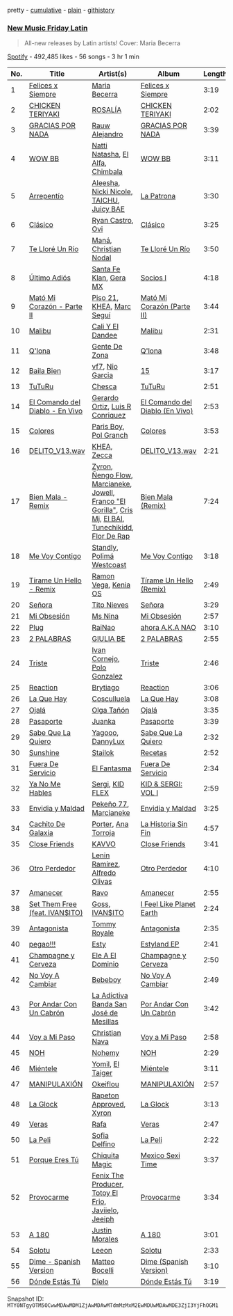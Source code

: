 pretty - [cumulative](/playlists/cumulative/37i9dQZF1DX1hVRardJ30X.md) - [plain](/playlists/plain/37i9dQZF1DX1hVRardJ30X) - [githistory](https://github.githistory.xyz/mackorone/spotify-playlist-archive/blob/main/playlists/plain/37i9dQZF1DX1hVRardJ30X)

### [New Music Friday Latin](https://open.spotify.com/playlist/37i9dQZF1DX1hVRardJ30X)

> All\-new releases by Latin artists! Cover: Maria Becerra

[Spotify](https://open.spotify.com/user/spotify) - 492,485 likes - 56 songs - 3 hr 1 min

| No. | Title | Artist(s) | Album | Length |
|---|---|---|---|---|
| 1 | [Felices x Siempre](https://open.spotify.com/track/42Gzfqnfpk7Pp1ydM60eNn) | [Maria Becerra](https://open.spotify.com/artist/1DxLCyH42yaHKGK3cl5bvG) | [Felices x Siempre](https://open.spotify.com/album/1DW15sDiWh55xNKb5uqIp2) | 3:19 |
| 2 | [CHICKEN TERIYAKI](https://open.spotify.com/track/3jHYDEB0YUNJCSEMF2um60) | [ROSALÍA](https://open.spotify.com/artist/7ltDVBr6mKbRvohxheJ9h1) | [CHICKEN TERIYAKI](https://open.spotify.com/album/2qspjwNmCSMX89TqAStmQe) | 2:02 |
| 3 | [GRACIAS POR NADA](https://open.spotify.com/track/7dinxNQg4Pfl2ahvMRenBQ) | [Rauw Alejandro](https://open.spotify.com/artist/1mcTU81TzQhprhouKaTkpq) | [GRACIAS POR NADA](https://open.spotify.com/album/1dqTVJ6xNIAG1GQZ7PGssr) | 3:39 |
| 4 | [WOW BB](https://open.spotify.com/track/4fQAjk5sPe6ay04m5slBlU) | [Natti Natasha](https://open.spotify.com/artist/1GDbiv3spRmZ1XdM1jQbT7), [El Alfa](https://open.spotify.com/artist/2oQX8QiMXOyuqbcZEFsZfm), [Chimbala](https://open.spotify.com/artist/4VVEpEhC8NcR7AqNEds42U) | [WOW BB](https://open.spotify.com/album/09qDFWKi7sDxRV8l40osDR) | 3:11 |
| 5 | [Arrepentío](https://open.spotify.com/track/4KvP2A55KMO25vr5VnsXCB) | [Aleesha](https://open.spotify.com/artist/18qC8mrcJ9ZjChRDPvpadi), [Nicki Nicole](https://open.spotify.com/artist/2UZIAOlrnyZmyzt1nuXr9y), [TAICHU](https://open.spotify.com/artist/3ou3XMRNmyDSy6gnC1bSgN), [Juicy BAE](https://open.spotify.com/artist/46K14JAfAHpxTSkb6KkFfN) | [La Patrona](https://open.spotify.com/album/7GTks3uBI8W9D2EeFYp9V1) | 3:30 |
| 6 | [Clásico](https://open.spotify.com/track/2jHDm2R3JaOeCypobzGuW7) | [Ryan Castro](https://open.spotify.com/artist/7j6DKwmjbxvpQO8h914uEz), [Ovi](https://open.spotify.com/artist/4o0NtnL2m0lzZmEdRas1qv) | [Clásico](https://open.spotify.com/album/2uufh3Dx4hFu3tNymjLSzG) | 3:25 |
| 7 | [Te Lloré Un Río](https://open.spotify.com/track/6uYtv0KmSNBGFfaY7yW8tY) | [Maná](https://open.spotify.com/artist/7okwEbXzyT2VffBmyQBWLz), [Christian Nodal](https://open.spotify.com/artist/0XwVARXT135rw8lyw1EeWP) | [Te Lloré Un Río](https://open.spotify.com/album/7GV5uaJVmICyAAdEoUgKbd) | 3:50 |
| 8 | [Último Adiós](https://open.spotify.com/track/0RGcJ6VaN0UlC91o3xqJBB) | [Santa Fe Klan](https://open.spotify.com/artist/4tm8CEdm4pkQsEh4jIr9Yp), [Gera MX](https://open.spotify.com/artist/2hejA1Dkf8v8R0koF44FvW) | [Socios I](https://open.spotify.com/album/0Fcbk98RH370akJ4nyMANT) | 4:18 |
| 9 | [Mató Mi Corazón \- Parte II](https://open.spotify.com/track/4N5aa85SrEo4cKejs2uBx6) | [Piso 21](https://open.spotify.com/artist/4bw2Am3p9ji3mYsXNXtQcd), [KHEA](https://open.spotify.com/artist/4m6ubhNsdwF4psNf3R8kwR), [Marc Seguí](https://open.spotify.com/artist/5FQ8tBUtIamA2hRtatrYUF) | [Mató Mi Corazón \(Parte II\)](https://open.spotify.com/album/6MK6M8GlEZ9zYTzqCEq5oO) | 3:44 |
| 10 | [Malibu](https://open.spotify.com/track/1An91dzcVTS96yP3a7F495) | [Cali Y El Dandee](https://open.spotify.com/artist/5DUlefCLzVRzNWaNURTFpK) | [Malibu](https://open.spotify.com/album/5cZ7MgzsFreFseajNN2sph) | 2:31 |
| 11 | [Q'lona](https://open.spotify.com/track/18qAAYXV9LmnLgO81cscAQ) | [Gente De Zona](https://open.spotify.com/artist/2cy1zPcrFcXAJTP0APWewL) | [Q'lona](https://open.spotify.com/album/44rOSsMvLYhd9PL1TFcbOq) | 3:48 |
| 12 | [Baila Bien](https://open.spotify.com/track/49DcRL4LLu599I5xsrjcm9) | [vf7](https://open.spotify.com/artist/6bxjoq64Y0HTfMc4GIbpyJ), [Nio Garcia](https://open.spotify.com/artist/5hdhHgpxyniooUiQVaPxQ0) | [15](https://open.spotify.com/album/6xBbDNMmLKYeB61xJvmKq6) | 3:17 |
| 13 | [TuTuRu](https://open.spotify.com/track/1EogpG7fkDaEPRxSdAfyWe) | [Chesca](https://open.spotify.com/artist/7DgpPXntG6DkNR4hCi4PjP) | [TuTuRu](https://open.spotify.com/album/21nYU75PGArPV2CBoXw5jt) | 2:51 |
| 14 | [El Comando del Diablo \- En Vivo](https://open.spotify.com/track/4ttaps59yHeuSYKhMitFjJ) | [Gerardo Ortiz](https://open.spotify.com/artist/4J13m9IZh03PEhoxAxRhXO), [Luis R Conriquez](https://open.spotify.com/artist/0pePYDrJGk8gqMRbXrLJC8) | [El Comando del Diablo \(En Vivo\)](https://open.spotify.com/album/7hMQTRIaeXlCAaVxBX4pNx) | 2:53 |
| 15 | [Colores](https://open.spotify.com/track/51MaUvOyeX2j8hnkcK2cFg) | [Paris Boy](https://open.spotify.com/artist/6ONwLtT6vOzlO3pfZNAOMw), [Pol Granch](https://open.spotify.com/artist/1aMt4A5jrQHxDYyC7rXgV0) | [Colores](https://open.spotify.com/album/3SGuAFLCWIqyGlB6nQh9oH) | 3:53 |
| 16 | [DELITO\_V13.wav](https://open.spotify.com/track/7Cdk27Tv9qnUTbk2cQwEnn) | [KHEA](https://open.spotify.com/artist/4m6ubhNsdwF4psNf3R8kwR), [Zecca](https://open.spotify.com/artist/2FmE1yzXXBWKlRiOl0AqD8) | [DELITO\_V13.wav](https://open.spotify.com/album/2VQUkiRY3bBImrgN7x4szm) | 2:21 |
| 17 | [Bien Mala \- Remix](https://open.spotify.com/track/6IDSV4YSk3pzPDZN7YwQAr) | [Zyron](https://open.spotify.com/artist/168Gs1VN0JCJQpvHgixevz), [Ñengo Flow](https://open.spotify.com/artist/12vb80Km0Ew53ABfJOepVz), [Marcianeke](https://open.spotify.com/artist/5XQWXnMwsvuvCPMneXUbsy), [Jowell](https://open.spotify.com/artist/6TASDj2ogOKQptnxgEvrcP), [Franco "El Gorilla"](https://open.spotify.com/artist/2biH2I1TvZlIIIc5W14oIJ), [Cris Mj](https://open.spotify.com/artist/1Yj5Xey7kTwvZla8sqdsdE), [El BAI](https://open.spotify.com/artist/2vnaEm73LHWfchNiQccNBa), [Tunechikidd](https://open.spotify.com/artist/0QpMp8Y7jFzwCt8OZjKQdd), [Flor De Rap](https://open.spotify.com/artist/3ZIZqvSbTL7mIEyXmbbXs7) | [Bien Mala \(Remix\)](https://open.spotify.com/album/11WG8NKEeUdFMvxotOI0OL) | 7:24 |
| 18 | [Me Voy Contigo](https://open.spotify.com/track/5VSAcJtB7PlXO3cwC4vjom) | [Standly](https://open.spotify.com/artist/0rjms710nwQTdrQheXHJfz), [Polimá Westcoast](https://open.spotify.com/artist/768O5GliF0bqscyghggrbE) | [Me Voy Contigo](https://open.spotify.com/album/3yRpvjQhjb8KBIxJB88GAh) | 3:18 |
| 19 | [Tírame Un Hello \- Remix](https://open.spotify.com/track/4Kb3xZkdhXtAwAdQ0yeSSA) | [Ramon Vega](https://open.spotify.com/artist/4Yjh4PZFED9Z5OJmqRPOOP), [Kenia OS](https://open.spotify.com/artist/31VFEohvhOUKrtAONEBhMG) | [Tírame Un Hello \(Remix\)](https://open.spotify.com/album/5tUPv0bmgylRODlVkL0FGx) | 2:49 |
| 20 | [Señora](https://open.spotify.com/track/48Q74u2JW25apmDbHBQNWB) | [Tito Nieves](https://open.spotify.com/artist/4vOycwLXdkMMzpZW04VW5m) | [Señora](https://open.spotify.com/album/0QZZtaLm9hH8De92MBkDEF) | 3:29 |
| 21 | [Mi Obsesión](https://open.spotify.com/track/4CS718xngvqyooIgqt7Zq3) | [Ms Nina](https://open.spotify.com/artist/43Hr2FjhVehkROIIEb7EfQ) | [Mi Obsesión](https://open.spotify.com/album/1Lw2xX4sBAkLxDItt6QRF4) | 2:57 |
| 22 | [Plug](https://open.spotify.com/track/3LjKXiYFJiaRQLseMZo9uv) | [RaiNao](https://open.spotify.com/artist/42LEQxfXLEuzdqorKBbUVN) | [ahora A.K.A NAO](https://open.spotify.com/album/7rGwf6uEx1n7o5x53r2oaD) | 3:10 |
| 23 | [2 PALABRAS](https://open.spotify.com/track/69g0c784NPvnjGNyUEU1EX) | [GIULIA BE](https://open.spotify.com/artist/0kjGPGtoyKwKVOZAKmv5K6) | [2 PALABRAS](https://open.spotify.com/album/71Xgv22p8r6iIUGWxyrZio) | 2:55 |
| 24 | [Triste](https://open.spotify.com/track/3KBPBsKy6quP8PvTo81D5W) | [Ivan Cornejo](https://open.spotify.com/artist/6PH3FLQAxtqYy46Zv08bpV), [Polo Gonzalez](https://open.spotify.com/artist/0OpXeanba0vYnyoft00BP6) | [Triste](https://open.spotify.com/album/2CJGDHYWZziHsTzuFZL0W8) | 2:46 |
| 25 | [Reaction](https://open.spotify.com/track/755ZYuKkmvxrFm0hSCnff9) | [Brytiago](https://open.spotify.com/artist/00XhexlJEXQstHimpZN910) | [Reaction](https://open.spotify.com/album/00NYRqVAD0DNrWIBwNYB48) | 3:06 |
| 26 | [La Que Hay](https://open.spotify.com/track/5XCIh9cKTUdAMz6jovPVEo) | [Cosculluela](https://open.spotify.com/artist/00me4Ke1LsvMxt5kydlMyU) | [La Que Hay](https://open.spotify.com/album/1JEbUd7kAG7lLqen6Jit6p) | 3:08 |
| 27 | [Ojalá](https://open.spotify.com/track/5RsWQQ8DWwrZZEHv9UvcYT) | [Olga Tañón](https://open.spotify.com/artist/4pv1Jo4PbYI8LMADJoTWjE) | [Ojalá](https://open.spotify.com/album/0kAsWiX9vauYBBqcspZPHW) | 3:35 |
| 28 | [Pasaporte](https://open.spotify.com/track/26v4VLlPINtHUWtFyF1znP) | [Juanka](https://open.spotify.com/artist/3Wb38LDP3N4tkobValgE9D) | [Pasaporte](https://open.spotify.com/album/3nDqbnnMqiwbViFVPEPqN8) | 3:39 |
| 29 | [Sabe Que La Quiero](https://open.spotify.com/track/2F6TtoIbrC3dZxw7ZSXnjb) | [Yagooo](https://open.spotify.com/artist/7af38cgJCib5WLhnRSiCBo), [DannyLux](https://open.spotify.com/artist/6ElqtIfQsAkEYypgfJIjeK) | [Sabe Que La Quiero](https://open.spotify.com/album/2IoRHHyDRDFx3ND7eBu9vY) | 2:32 |
| 30 | [Sunshine](https://open.spotify.com/track/1uGAEXll5wxXtyn681ahhH) | [Stailok](https://open.spotify.com/artist/3raEZI89hszEBTTvb5wLsi) | [Recetas](https://open.spotify.com/album/36bNViDnYFDwn6JdsFx7GE) | 2:52 |
| 31 | [Fuera De Servicio](https://open.spotify.com/track/6wTqVQ6RRkqAyT5XDGcRq4) | [El Fantasma](https://open.spotify.com/artist/0my6Pg4I28dVcZLSpAkqhv) | [Fuera De Servicio](https://open.spotify.com/album/2zPcd5LBH4VamS81YFR0nG) | 2:34 |
| 32 | [Ya No Me Hables](https://open.spotify.com/track/2evewrPsMc78CG7U3ftWCo) | [Sergi](https://open.spotify.com/artist/1YdO9GJZicIofAYHnFZSwv), [KID FLEX](https://open.spotify.com/artist/3MG0nEhYET2TCkegY1QBP6) | [KID & SERGI: VOL I](https://open.spotify.com/album/3Wd5eZzeDgn4cT1j2DW4MF) | 2:59 |
| 33 | [Envidia y Maldad](https://open.spotify.com/track/0m0hgqryqJjUliRW1fHQnm) | [Pekeño 77](https://open.spotify.com/artist/5eIRbSES1yeGSBuqZ4xvuD), [Marcianeke](https://open.spotify.com/artist/5XQWXnMwsvuvCPMneXUbsy) | [Envidia y Maldad](https://open.spotify.com/album/36OI99izKU6GozZORQz3rV) | 3:25 |
| 34 | [Cachito De Galaxia](https://open.spotify.com/track/6T0ATRfwd6t1xEuVS2hgGN) | [Porter](https://open.spotify.com/artist/7eBQrhxTHcor6gcbcLhqE5), [Ana Torroja](https://open.spotify.com/artist/5YekZn3GGnPIURNA6RG124) | [La Historia Sin Fin](https://open.spotify.com/album/6k6jrCUKBeZflALDUS8UF3) | 4:57 |
| 35 | [Close Friends](https://open.spotify.com/track/4wMXOcFLq0e73zlOj82gtY) | [KAVVO](https://open.spotify.com/artist/7BxfvnCKOvC4pYttjF1gsO) | [Close Friends](https://open.spotify.com/album/4wViRQZsi7uVK4JIyYqUaS) | 3:41 |
| 36 | [Otro Perdedor](https://open.spotify.com/track/0cinWAQ7frmYmKWQq2wdKO) | [Lenin Ramírez](https://open.spotify.com/artist/3hTffafUYLLgO4yuPAxb5U), [Alfredo Olivas](https://open.spotify.com/artist/5xYNmNkaWRqu3e5F4UXME8) | [Otro Perdedor](https://open.spotify.com/album/4T7oRpEinTw1MsnO80gToD) | 4:10 |
| 37 | [Amanecer](https://open.spotify.com/track/2nPzJzDptuWJ2ZeKUdtNuA) | [Ravo](https://open.spotify.com/artist/3xOxSUVQx9oLgljBu8bLVP) | [Amanecer](https://open.spotify.com/album/3DPVUPKny7F8263P3SpjOP) | 2:55 |
| 38 | [Set Them Free \(feat\. IVAN$ITO\)](https://open.spotify.com/track/24kNX7nbJYU3BNJG6Ve4Fx) | [Goss](https://open.spotify.com/artist/5ByZShASoFollJWvTjpfYz), [IVAN$ITO](https://open.spotify.com/artist/0cPmSFfjpop7imPVWSk2yc) | [I Feel Like Planet Earth](https://open.spotify.com/album/4aAnC7pRY1SpnuvizfpiJR) | 2:24 |
| 39 | [Antagonista](https://open.spotify.com/track/2BVdkWkRhGPiJ6ootfw8vA) | [Tommy Royale](https://open.spotify.com/artist/0gqbW7Uf6BAWiAh5C6jlPs) | [Antagonista](https://open.spotify.com/album/1rG3vXp9bSKK9slELad52Z) | 2:35 |
| 40 | [pegao!!!](https://open.spotify.com/track/4PCtaOoTruCUJh0ufNFDxv) | [Esty](https://open.spotify.com/artist/5GRoRrY3Ug35hVuX3z5Rvq) | [Estyland EP](https://open.spotify.com/album/5ippOikp37VeZaOJBhsUCN) | 2:41 |
| 41 | [Champagne y Cerveza](https://open.spotify.com/track/0ieBjOnQv0WG1LbCB6KRVT) | [Ele A El Dominio](https://open.spotify.com/artist/4SzD0wClEg9NKVJZbCRFqS) | [Champagne y Cerveza](https://open.spotify.com/album/5cKsO56mDnWkMTHlvKLp5b) | 2:50 |
| 42 | [No Voy A Cambiar](https://open.spotify.com/track/5smT9id9hnZsFEpkr9Audd) | [Bebeboy](https://open.spotify.com/artist/3hBijYmf6uAE6PKfL9CNLk) | [No Voy A Cambiar](https://open.spotify.com/album/64dmLde5LjuTvY4G8pcqKA) | 2:49 |
| 43 | [Por Andar Con Un Cabrón](https://open.spotify.com/track/3N0NPAZf2c8GbtXa2ItptV) | [La Adictiva Banda San José de Mesillas](https://open.spotify.com/artist/49EE6lVLgU8sp7dFgPshgM) | [Por Andar Con Un Cabrón](https://open.spotify.com/album/2ySTXVUYP1G2O00pjHVCBd) | 3:42 |
| 44 | [Voy a Mi Paso](https://open.spotify.com/track/75daErwWpFQEjUqIMFEsOY) | [Christian Nava](https://open.spotify.com/artist/4ykQDHQarNbuhmYt8YB3W0) | [Voy a Mi Paso](https://open.spotify.com/album/7xiQtJCTl2wAOzV3cN8HOk) | 2:58 |
| 45 | [NOH](https://open.spotify.com/track/4QQ7DDGlJC77NQY49Lzkzx) | [Nohemy](https://open.spotify.com/artist/4EinPz5K01c3pu8ufwvD3P) | [NOH](https://open.spotify.com/album/1DI5V2Qoclpc3R3xnQ9xKw) | 2:29 |
| 46 | [Miéntele](https://open.spotify.com/track/3bNR7s47uN8uGcgdr41Lom) | [Yomil](https://open.spotify.com/artist/0U0oUxOfhtjkfoJ3ZNWEfU), [El Taiger](https://open.spotify.com/artist/4PFgfReja3r59JaekHpeuf) | [Miéntele](https://open.spotify.com/album/7FOcGJPS0y7mu2HWNwq6EZ) | 3:11 |
| 47 | [MANIPULAXIÓN](https://open.spotify.com/track/40jILS6cznYavIq5ZvlbYY) | [Okeiflou](https://open.spotify.com/artist/151g6ClefcL7Owo9EZNz9e) | [MANIPULAXIÓN](https://open.spotify.com/album/6vzIyEvN0Zi4bGu8wNW5Hp) | 2:57 |
| 48 | [La Glock](https://open.spotify.com/track/4DQ8GsqDZO9he3t6qd3wQK) | [Rapeton Approved](https://open.spotify.com/artist/2Tdsb1uIuHJrG5SllTLyCw), [Xyron](https://open.spotify.com/artist/44WKtA4f1suN0IMmPBQ9be) | [La Glock](https://open.spotify.com/album/2v7KRcaKRYn1T79NR6BpZy) | 3:13 |
| 49 | [Veras](https://open.spotify.com/track/1sxTumwBydv4dXh33UtPxR) | [Rafa](https://open.spotify.com/artist/1lR1G0ROsMGhaJ9wBQqwsh) | [Veras](https://open.spotify.com/album/7L31lul1IXdJuOGbN7qyBJ) | 2:47 |
| 50 | [La Peli](https://open.spotify.com/track/7w02E3rFXuEZ1kHstJei6w) | [Sofia Delfino](https://open.spotify.com/artist/11fsAXlakhmo0Mc29073Ud) | [La Peli](https://open.spotify.com/album/4aOadYFXOcFPQByfBdsIny) | 2:22 |
| 51 | [Porque Eres Tú](https://open.spotify.com/track/248INa5yAeAx5TvDDOALio) | [Chiquita Magic](https://open.spotify.com/artist/567ViviKGU4aOVHghv8W8J) | [Mexico Sexi Time](https://open.spotify.com/album/0XvRUNb2gTTVDYlwzxYQXK) | 3:37 |
| 52 | [Provocarme](https://open.spotify.com/track/2OgvwWQ11xdj6JJ2J78TOo) | [Fenix The Producer](https://open.spotify.com/artist/7EutZWNXh33tAPObZ45ba6), [Totoy El Frio](https://open.spotify.com/artist/5IYRfypwG9BDDh5ZRPI80z), [Javiielo](https://open.spotify.com/artist/3HH6yOn1yJNZo3RY5zEfy5), [Jeeiph](https://open.spotify.com/artist/6ZtLRqHEkAXPWVw0eRbDac) | [Provocarme](https://open.spotify.com/album/2PQBNEWN10hyEFU6QUCiDN) | 3:34 |
| 53 | [A 180](https://open.spotify.com/track/4R5boTls8v2TvV88wv0dCz) | [Justin Morales](https://open.spotify.com/artist/5D7x9esAF6twPxuOqSMkeO) | [A 180](https://open.spotify.com/album/5CBwX2peGRvpXpNDo6q7V4) | 3:01 |
| 54 | [Solotu](https://open.spotify.com/track/6nF9J8TwcnptbBpe7qnaqV) | [Leeon](https://open.spotify.com/artist/2X3NBgMalFvB1AEPNjyEEZ) | [Solotu](https://open.spotify.com/album/2B5QmqzyIyYoYd4hZBRyWM) | 2:33 |
| 55 | [Dime \- Spanish Version](https://open.spotify.com/track/1h0aUCHAE11kwYu8MhVQu4) | [Matteo Bocelli](https://open.spotify.com/artist/3SzmIPVTtVc0AzbR8kwk0w) | [Dime \(Spanish Version\)](https://open.spotify.com/album/00a84grhnXuln36GNNJGfk) | 3:10 |
| 56 | [Dónde Estás Tú](https://open.spotify.com/track/62SSSI7OflErNVVMxrKd4X) | [Dielo](https://open.spotify.com/artist/0rzDXstZA6ldNJaSgrxjvB) | [Dónde Estás Tú](https://open.spotify.com/album/6dVJgOCmC5XTsClgZTjB2m) | 3:19 |

Snapshot ID: `MTY0NTgyOTM5OCwwMDAwMDM1ZjAwMDAwMTdmMzMxM2EwMDUwMDAwMDE3ZjI3YjFhOGM1`